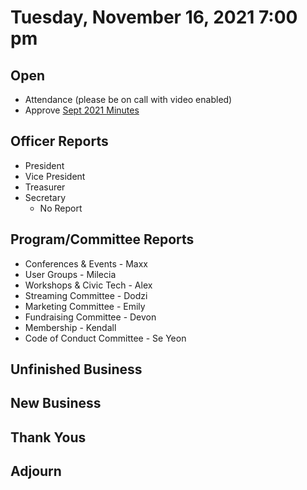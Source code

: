 # Tuesday, November 16, 2021 7:00 pm

## Open

- Attendance (please be on call with video enabled)
- Approve [Sept 2021 Minutes](https://github.com/techlahoma/board_meetings/blob/master/2021/09_Sept_Minutes.md)

## Officer Reports

- President
- Vice President
- Treasurer 
- Secretary 
	- No Report

## Program/Committee Reports

- Conferences & Events - Maxx
- User Groups - Milecia
- Workshops & Civic Tech - Alex
- Streaming Committee - Dodzi 
- Marketing Committee - Emily
- Fundraising Committee - Devon
- Membership - Kendall
- Code of Conduct Committee - Se Yeon

## Unfinished Business

## New Business

## Thank Yous

## Adjourn
